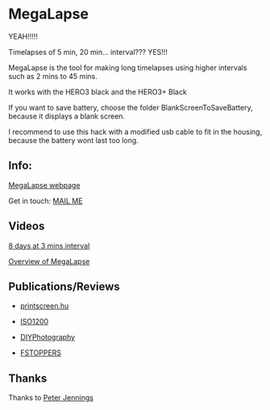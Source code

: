 MegaLapse
============

YEAH!!!!!

Timelapses of 5 min, 20 min… interval??? YES!!!

MegaLapse is the tool for making long timelapses using higher intervals such as 2 mins to 45 mins.


It works with the HERO3 black and the HERO3+ Black

If you want to save battery, choose the folder BlankScreenToSaveBattery, because it displays a blank screen.

I recommend to use this hack with a modified usb cable to fit in the housing, because the battery wont last too long.

Info:
-----

[MegaLapse webpage](http://chernowii.com/megalapse)

Get in touch: [MAIL ME](mailto:mail@chernowii.com)

Videos
-------
[8 days at 3 mins interval](https://vimeo.com/81871611)

[Overview of MegaLapse](https://vimeo.com/80211428)

Publications/Reviews
---------------------

* [printscreen.hu](http://printscreen.hu/feltort-gopro-kamerakkal-mar-mega-lapse-video-is-keszitheto)

* [ISO1200](http://www.iso1200.com/2013/12/megalapse-gopro-hack-for-shooting-long.html)

* [DIYPhotography](http://www.diyphotography.net/gopro-firmware-hack-megalapse-allows-gopro-time-lapse-tweaking)

* [FSTOPPERS](http://fstoppers.com/megalapse-the-gopro-hack-for-shooting-long-timelapses)

Thanks
-------

Thanks to [Peter Jennings](http://cam-do.com)


